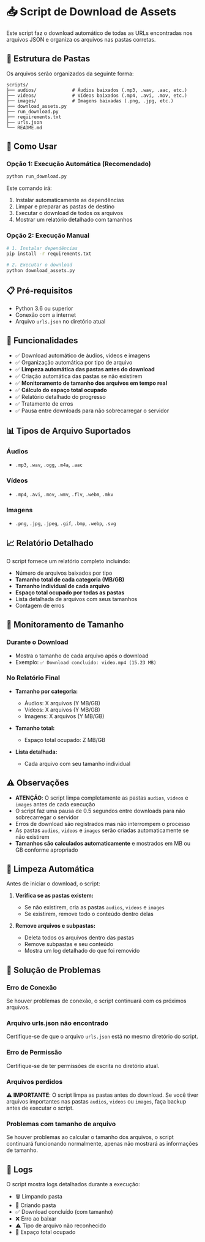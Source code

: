 # 📥 Script de Download de Assets

Este script faz o download automático de todas as URLs encontradas nos arquivos JSON e organiza os arquivos nas pastas corretas.

## 📁 Estrutura de Pastas

Os arquivos serão organizados da seguinte forma:

```
scripts/
├── audios/             # Áudios baixados (.mp3, .wav, .aac, etc.)
├── videos/             # Vídeos baixados (.mp4, .avi, .mov, etc.)
├── images/             # Imagens baixadas (.png, .jpg, etc.)
├── download_assets.py
├── run_download.py
├── requirements.txt
├── urls.json
└── README.md
```

## 🚀 Como Usar

### Opção 1: Execução Automática (Recomendado)

```bash
python run_download.py
```

Este comando irá:

1. Instalar automaticamente as dependências
2. Limpar e preparar as pastas de destino
3. Executar o download de todos os arquivos
4. Mostrar um relatório detalhado com tamanhos

### Opção 2: Execução Manual

```bash
# 1. Instalar dependências
pip install -r requirements.txt

# 2. Executar o download
python download_assets.py
```

## 📋 Pré-requisitos

-   Python 3.6 ou superior
-   Conexão com a internet
-   Arquivo `urls.json` no diretório atual

## 🔧 Funcionalidades

-   ✅ Download automático de áudios, vídeos e imagens
-   ✅ Organização automática por tipo de arquivo
-   ✅ **Limpeza automática das pastas antes do download**
-   ✅ Criação automática das pastas se não existirem
-   ✅ **Monitoramento de tamanho dos arquivos em tempo real**
-   ✅ **Cálculo do espaço total ocupado**
-   ✅ Relatório detalhado do progresso
-   ✅ Tratamento de erros
-   ✅ Pausa entre downloads para não sobrecarregar o servidor

## 📊 Tipos de Arquivo Suportados

### Áudios

-   `.mp3`, `.wav`, `.ogg`, `.m4a`, `.aac`

### Vídeos

-   `.mp4`, `.avi`, `.mov`, `.wmv`, `.flv`, `.webm`, `.mkv`

### Imagens

-   `.png`, `.jpg`, `.jpeg`, `.gif`, `.bmp`, `.webp`, `.svg`

## 📈 Relatório Detalhado

O script fornece um relatório completo incluindo:

-   Número de arquivos baixados por tipo
-   **Tamanho total de cada categoria (MB/GB)**
-   **Tamanho individual de cada arquivo**
-   **Espaço total ocupado por todas as pastas**
-   Lista detalhada de arquivos com seus tamanhos
-   Contagem de erros

## 💾 Monitoramento de Tamanho

### Durante o Download

-   Mostra o tamanho de cada arquivo após o download
-   Exemplo: `✅ Download concluído: video.mp4 (15.23 MB)`

### No Relatório Final

-   **Tamanho por categoria:**

    -   Áudios: X arquivos (Y MB/GB)
    -   Vídeos: X arquivos (Y MB/GB)
    -   Imagens: X arquivos (Y MB/GB)

-   **Tamanho total:**

    -   Espaço total ocupado: Z MB/GB

-   **Lista detalhada:**
    -   Cada arquivo com seu tamanho individual

## ⚠️ Observações

-   **ATENÇÃO**: O script limpa completamente as pastas `audios`, `videos` e `images` antes de cada execução
-   O script faz uma pausa de 0.5 segundos entre downloads para não sobrecarregar o servidor
-   Erros de download são registrados mas não interrompem o processo
-   As pastas `audios`, `videos` e `images` serão criadas automaticamente se não existirem
-   **Tamanhos são calculados automaticamente** e mostrados em MB ou GB conforme apropriado

## 🧹 Limpeza Automática

Antes de iniciar o download, o script:

1. **Verifica se as pastas existem:**

    - Se não existirem, cria as pastas `audios`, `videos` e `images`
    - Se existirem, remove todo o conteúdo dentro delas

2. **Remove arquivos e subpastas:**
    - Deleta todos os arquivos dentro das pastas
    - Remove subpastas e seu conteúdo
    - Mostra um log detalhado do que foi removido

## 🐛 Solução de Problemas

### Erro de Conexão

Se houver problemas de conexão, o script continuará com os próximos arquivos.

### Arquivo urls.json não encontrado

Certifique-se de que o arquivo `urls.json` está no mesmo diretório do script.

### Erro de Permissão

Certifique-se de ter permissões de escrita no diretório atual.

### Arquivos perdidos

⚠️ **IMPORTANTE**: O script limpa as pastas antes do download. Se você tiver arquivos importantes nas pastas `audios`, `videos` ou `images`, faça backup antes de executar o script.

### Problemas com tamanho de arquivo

Se houver problemas ao calcular o tamanho dos arquivos, o script continuará funcionando normalmente, apenas não mostrará as informações de tamanho.

## 📝 Logs

O script mostra logs detalhados durante a execução:

-   🗑️ Limpando pasta
-   📁 Criando pasta
-   ✅ Download concluído (com tamanho)
-   ❌ Erro ao baixar
-   ⚠️ Tipo de arquivo não reconhecido
-   💾 Espaço total ocupado
